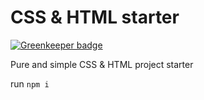 # CSS &amp; HTML starter

[![Greenkeeper badge](https://badges.greenkeeper.io/marianzburlea/css3-html5-game.svg)](https://greenkeeper.io/)

Pure and simple CSS &amp; HTML project starter

run `npm i`
